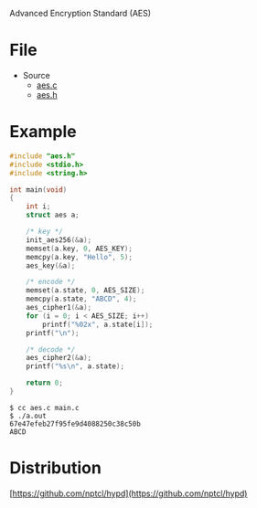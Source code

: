 Advanced Encryption Standard (AES)


# File

- Source
  - [aes.c](aes.c)
  - [aes.h](aes.h)


# Example

```c
#include "aes.h"
#include <stdio.h>
#include <string.h>

int main(void)
{
    int i;
    struct aes a;

    /* key */
    init_aes256(&a);
    memset(a.key, 0, AES_KEY);
    memcpy(a.key, "Hello", 5);
    aes_key(&a);

    /* encode */
    memset(a.state, 0, AES_SIZE);
    memcpy(a.state, "ABCD", 4);
    aes_cipher1(&a);
    for (i = 0; i < AES_SIZE; i++)
        printf("%02x", a.state[i]);
    printf("\n");

    /* decode */
    aes_cipher2(&a);
    printf("%s\n", a.state);

    return 0;
}
```

```
$ cc aes.c main.c
$ ./a.out
67e47efeb27f95fe9d4088250c38c50b
ABCD
```


# Distribution

[https://github.com/nptcl/hypd](https://github.com/nptcl/hypd)

